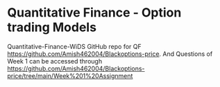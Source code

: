 # Quantitative Finance - Option trading Models
Quantitative-Finance-WiDS
GitHub repo for QF https://github.com/Amish462004/Blackoptions-price.
And Questions of Week 1 can be accessed through https://github.com/Amish462004/Blackoptions-price/tree/main/Week%201%20Assignment 
